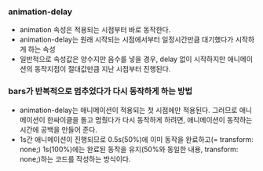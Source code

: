 ### animation-delay

- animation 속성은 적용되는 시점부터 바로 동작한다.
- animation-delay는 원래 시작되는 시점에서부터 일정시간만큼 대기했다가 시작하게 하는 속성
- 일반적으로 속성값은 양수지만 음수를 넣을 경우, delay 없이 시작하지만 애니메이션의 동작지점이 절대값만큼 지난 시점부터 진행된다.

### bars가 반복적으로 멈추었다가 다시 동작하게 하는 방법
- animation-delay는 애니메이션이 적용되는 첫 시점에만 적용된다. 그러므로 애니메이션이 한싸이클을 돌고 멈췄다가 다시 동작하게 하려면, 애니메이션이 동작하는 시간에 공백을 만들어 준다. 
- 1s간 애니메이션이 진행되므로 0.5s(50%)에 이미 동작을 완료하고(= transform: none;)  1s(100%)에는 완료된 동작을 유지(50%와 동일한 내용,  transform: none;)하는 코드를 작성하는 방식이다.
